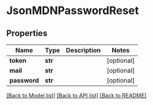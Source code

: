 # JsonMDNPasswordReset


## Properties
Name | Type | Description | Notes
------------ | ------------- | ------------- | -------------
**token** | **str** |  | [optional] 
**mail** | **str** |  | [optional] 
**password** | **str** |  | [optional] 

[[Back to Model list]](../README.md#documentation-for-models) [[Back to API list]](../README.md#documentation-for-api-endpoints) [[Back to README]](../README.md)


